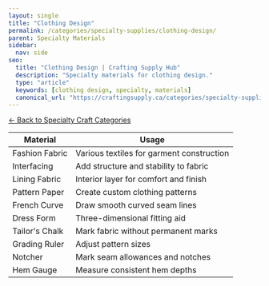 ```yaml
---
layout: single
title: "Clothing Design"
permalink: /categories/specialty-supplies/clothing-design/
parent: Specialty Materials
sidebar:
  nav: side
seo:
  title: "Clothing Design | Crafting Supply Hub"
  description: "Specialty materials for clothing design."
  type: "article"
  keywords: [clothing design, specialty, materials]
  canonical_url: "https://craftingsupply.ca/categories/specialty-supplies/clothing-design/"
---
```

[← Back to Specialty Craft Categories](/categories/specialty-supplies/)

| Material | Usage |
|----------|-------|
| Fashion Fabric | Various textiles for garment construction |
| Interfacing | Add structure and stability to fabric |
| Lining Fabric | Interior layer for comfort and finish |
| Pattern Paper | Create custom clothing patterns |
| French Curve | Draw smooth curved seam lines |
| Dress Form | Three-dimensional fitting aid |
| Tailor's Chalk | Mark fabric without permanent marks |
| Grading Ruler | Adjust pattern sizes |
| Notcher | Mark seam allowances and notches |
| Hem Gauge | Measure consistent hem depths |
